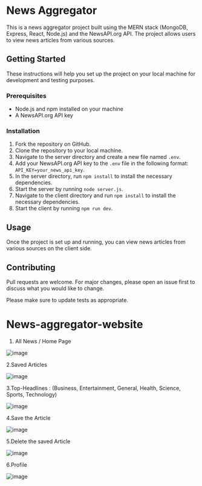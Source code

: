 # News Aggregator

This is a news aggregator project built using the MERN stack (MongoDB, Express, React, Node.js) and the NewsAPI.org API. The project allows users to view news articles from various sources.

## Getting Started

These instructions will help you set up the project on your local machine for development and testing purposes.

### Prerequisites

- Node.js and npm installed on your machine
- A NewsAPI.org API key

### Installation

1. Fork the repository on GitHub.
2. Clone the repository to your local machine.
3. Navigate to the server directory and create a new file named `.env`.
4. Add your NewsAPI.org API key to the `.env` file in the following format: `API_KEY=your_news_api_key`.
5. In the server directory, run `npm install` to install the necessary dependencies.
6. Start the server by running `node server.js`.
7. Navigate to the client directory and run `npm install` to install the necessary dependencies.
8. Start the client by running `npm run dev`.

## Usage

Once the project is set up and running, you can view news articles from various sources on the client side.

## Contributing

Pull requests are welcome. For major changes, please open an issue first to discuss what you would like to change.

Please make sure to update tests as appropriate.
# News-aggregator-website
1. All News / Home Page

![image](https://github.com/user-attachments/assets/7c6c509f-c0c1-474c-acd3-968481426ffd)

2.Saved Articles

![image](https://github.com/user-attachments/assets/18b8f4e6-a022-425b-8a34-44aaf0f2834f)

3.Top-Headlines : (Business, Entertainment, General, Health, Science, Sports, Technology)

![image](https://github.com/user-attachments/assets/bd1e35da-2970-4310-a6a0-2f2e3b50ba62)

4.Save the Article

![image](https://github.com/user-attachments/assets/bae38c43-f86d-419e-a770-faa44bf9476f)

5.Delete the saved Article

![image](https://github.com/user-attachments/assets/fa5c2c91-37bb-4e51-bbc0-753f491158aa)

6.Profile

![image](https://github.com/user-attachments/assets/9446d5a7-3378-4e72-9e8d-7492181d2e6b)




